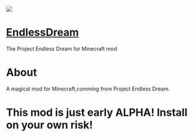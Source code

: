 <p align="left"><img src="https://certekim.cn/wp-content/uploads/2019/02/logo.png"></p>

# [EndlessDream](https://certekim.cn)
The Project Endless Dream for Minecraft mod

# About
A magical mod for Minecraft,comming from Project Endless Dream.

# This mod is just early ALPHA! Install on your own risk!